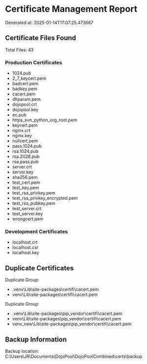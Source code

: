 # Certificate Management Report

Generated at: 2025-01-14T17:07:25.473667

## Certificate Files Found

Total Files: 43

### Production Certificates

- 1024.pub
- 2_7_keycert.pem
- badcert.pem
- badkey.pem
- cacert.pem
- dhparam.pem
- dojopool.crt
- dojopool.key
- ec.pub
- https_svn_python_org_root.pem
- keycert.pem
- nginx.crt
- nginx.key
- nullcert.pem
- pass.1024.pub
- rsa.1024.pub
- rsa.2028.pub
- rsa.pass.pub
- server.crt
- server.key
- sha256.pem
- test_cert.pem
- test_key.pem
- test_rsa_privkey.pem
- test_rsa_privkey_encrypted.pem
- test_rsa_pubkey.pem
- test_server.crt
- test_server.key
- wrongcert.pem

### Development Certificates

- localhost.crt
- localhost.csr
- localhost.key

## Duplicate Certificates

Duplicate Group:

- .venv\Lib\site-packages\certifi\cacert.pem
- venv\Lib\site-packages\certifi\cacert.pem

Duplicate Group:

- .venv\Lib\site-packages\pip_vendor\certifi\cacert.pem
- venv\Lib\site-packages\pip_vendor\certifi\cacert.pem
- venv_new\Lib\site-packages\pip_vendor\certifi\cacert.pem

## Backup Information

Backup location: C:\Users\JR\Documents\DojoPool\DojoPoolCombined\certs\backup
